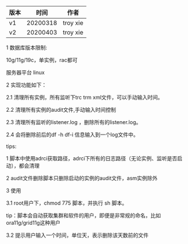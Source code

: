 | 版本 | 时间     | 作者     |
| ---- | -------- | -------- |
| v1   | 20200318 | troy xie |
| v2   | 20200403 | troy xie |

1 数据库版本限制:

10g/11g/19c，单实例，rac都可

服务器平台 linux



2 实现功能如下：

2.1 清理所有实例，所有监听下trc trm xml文件，可以手动输入时间。

2.2 清理所有实例的audit文件,手动输入时间控制

2.3 清理所有监听的listener.log ，删除所有的listener.log。

2.4 会将删除前后的df -h df-i 信息输入到一个log文件中。



tips: 

1 脚本中使用adrci获取路径，adrci下所有的日志路径（无论实例、监听是否启动），都会清理

2 audit文件删除脚本只删除启动的实例的audit文件，asm实例除外



3 使用

3.1 root用户下，chmod 775 脚本，并执行 sh 脚本。

tip：脚本会自动获取集群和软件的用户，即便是非常规的命名，比如ora11g/grid11g这种用户

3.2 提示用户输入一个时间，单位天，表示删除该天数前的文件

 











